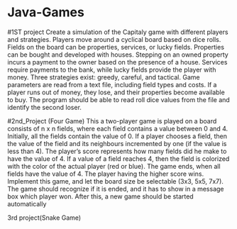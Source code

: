 # Java-Games
#1ST project 
Create a simulation of the Capitaly game with different players and strategies. Players move around a cyclical board based on dice rolls. Fields on the board can be properties, services, or lucky fields. Properties can be bought and developed with houses. Stepping on an owned property incurs a payment to the owner based on the presence of a house. Services require payments to the bank, while lucky fields provide the player with money. Three strategies exist: greedy, careful, and tactical. Game parameters are read from a text file, including field types and costs. If a player runs out of money, they lose, and their properties become available to buy. The program should be able to read roll dice values from the file and identify the second loser.

#2nd_Project (Four Game)
This a two-player game is played on a board consists of n x n fields, where each field contains a value 
between 0 and 4. Initially, all the fields contain the value of 0. If a player chooses a field, then the value 
of the field and its neighbours incremented by one (if the value is less than 4). The player’s score 
represents how many fields did he make to have the value of 4. If a value of a field reaches 4, then the 
field is colorized with the color of the actual player (red or blue). The game ends, when all fields have 
the value of 4. The player having the higher score wins. 
Implement this game, and let the board size be selectable (3x3, 5x5, 7x7). The game should recognize if 
it is ended, and it has to show in a message box which player won. After this, a new game should be 
started automatically

3rd project(Snake Game)
